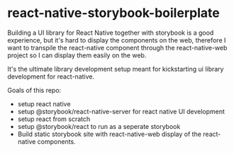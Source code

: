 # react-native-storybook-boilerplate

Building a UI library for React Native together with storybook is a good experience, but it's hard to display the components on the web, therefore
I want to transpile the react-native component through the react-native-web project so I can display them easily on the web. 

It's the ultimate library development setup meant for kickstarting ui library development for react-native. 

Goals of this repo:
- setup react native
- setup @storybook/react-native-server for react native UI development
- setup react from scratch
- setup @storybook/react to run as a seperate storybook
- Build static storybook site with react-native-web display of the react-native components. 

